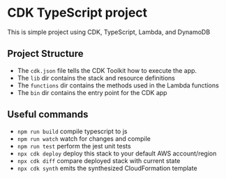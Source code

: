 # CDK TypeScript project

This is simple project using CDK, TypeScript, Lambda, and DynamoDB

## Project Structure

- The `cdk.json` file tells the CDK Toolkit how to execute the app.
- The `lib` dir contains the stack and resource definitions
- The `functions` dir contains the methods used in the Lambda functions
- The `bin` dir contains the entry point for the CDK app

## Useful commands

- `npm run build` compile typescript to js
- `npm run watch` watch for changes and compile
- `npm run test` perform the jest unit tests
- `npx cdk deploy` deploy this stack to your default AWS account/region
- `npx cdk diff` compare deployed stack with current state
- `npx cdk synth` emits the synthesized CloudFormation template
